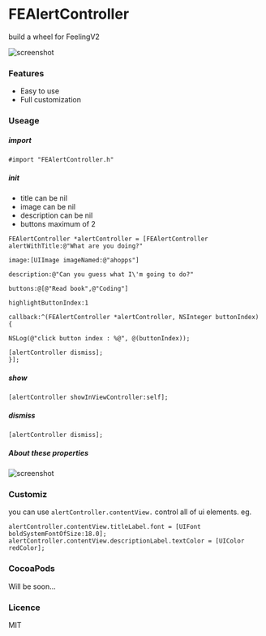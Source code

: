 # FEAlertController

build a wheel for FeelingV2

![screenshot](https://raw.github.com/Feelinging/FEAlertController/master/screenshot.png)

### Features

- Easy to use
- Full customization

### Useage

##### import

```
#import "FEAlertController.h"
```

##### init

- title can be nil
- image can be nil
- description can be nil
- buttons maximum of 2

```
FEAlertController *alertController = [FEAlertController alertWithTitle:@"What are you doing?"
                                                                 image:[UIImage imageNamed:@"ahopps"]
                                                           description:@"Can you guess what I\'m going to do?"
                                                               buttons:@[@"Read book",@"Coding"]
                                                  highlightButtonIndex:1
                                                              callback:^(FEAlertController *alertController, NSInteger buttonIndex) {
                                                                  NSLog(@"click button index : %@", @(buttonIndex));
                                                                  [alertController dismiss];
}];
```

##### show

```
[alertController showInViewController:self];
```

##### dismiss

```
[alertController dismiss];
```

##### About these properties

![screenshot](https://raw.github.com/Feelinging/FEAlertController/master/properties.png)

### Customiz

you can use `alertController.contentView.` control all of ui elements. eg.

```
alertController.contentView.titleLabel.font = [UIFont boldSystemFontOfSize:18.0];
alertController.contentView.descriptionLabel.textColor = [UIColor redColor];
```

### CocoaPods

Will be soon...

### Licence

MIT
